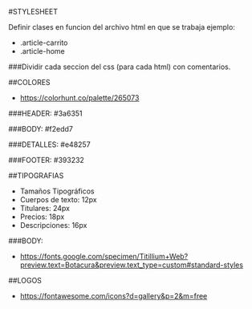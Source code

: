 #STYLESHEET

Definir clases en funcion del archivo html en que se trabaja
ejemplo:

- .article-carrito
- .article-home

###Dividir cada seccion del css (para cada html) con comentarios.

##COLORES

- https://colorhunt.co/palette/265073

###HEADER: #3a6351

###BODY: #f2edd7

###DETALLES: #e48257

###FOOTER: #393232


##TIPOGRAFIAS

- Tamaños Tipográficos
- Cuerpos de texto: 12px
- Titulares: 24px
- Precios: 18px
- Descripciones: 16px

###BODY: 

- https://fonts.google.com/specimen/Titillium+Web?preview.text=Botacura&preview.text_type=custom#standard-styles

##LOGOS

- https://fontawesome.com/icons?d=gallery&p=2&m=free
